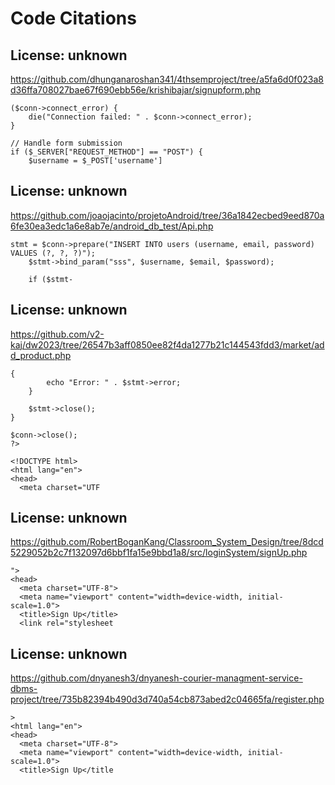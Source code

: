 # Code Citations

## License: unknown
https://github.com/dhunganaroshan341/4thsemproject/tree/a5fa6d0f023a8d36ffa708027bae67f690ebb56e/krishibajar/signupform.php

```
($conn->connect_error) {
    die("Connection failed: " . $conn->connect_error);
}

// Handle form submission
if ($_SERVER["REQUEST_METHOD"] == "POST") {
    $username = $_POST['username']
```


## License: unknown
https://github.com/joaojacinto/projetoAndroid/tree/36a1842ecbed9eed870a6fe30ea3edc1a6e8ab7e/android_db_test/Api.php

```
stmt = $conn->prepare("INSERT INTO users (username, email, password) VALUES (?, ?, ?)");
    $stmt->bind_param("sss", $username, $email, $password);

    if ($stmt-
```


## License: unknown
https://github.com/v2-kaj/dw2023/tree/26547b3aff0850ee82f4da1277b21c144543fdd3/market/add_product.php

```
{
        echo "Error: " . $stmt->error;
    }

    $stmt->close();
}

$conn->close();
?>

<!DOCTYPE html>
<html lang="en">
<head>
  <meta charset="UTF
```


## License: unknown
https://github.com/RobertBoganKang/Classroom_System_Design/tree/8dcd5229052b2c7f132097d6bbf1fa15e9bbd1a8/src/loginSystem/signUp.php

```
">
<head>
  <meta charset="UTF-8">
  <meta name="viewport" content="width=device-width, initial-scale=1.0">
  <title>Sign Up</title>
  <link rel="stylesheet
```


## License: unknown
https://github.com/dnyanesh3/dnyanesh-courier-managment-service-dbms-project/tree/735b82394b490d3d740a54cb873abed2c04665fa/register.php

```
>
<html lang="en">
<head>
  <meta charset="UTF-8">
  <meta name="viewport" content="width=device-width, initial-scale=1.0">
  <title>Sign Up</title
```

